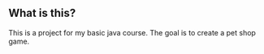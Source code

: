 ## What is this?

This is a project for my basic java course.
The goal is to create a pet shop game.